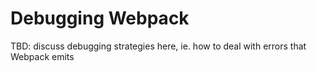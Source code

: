 # Debugging Webpack

TBD: discuss debugging strategies here, ie. how to deal with errors that Webpack emits
